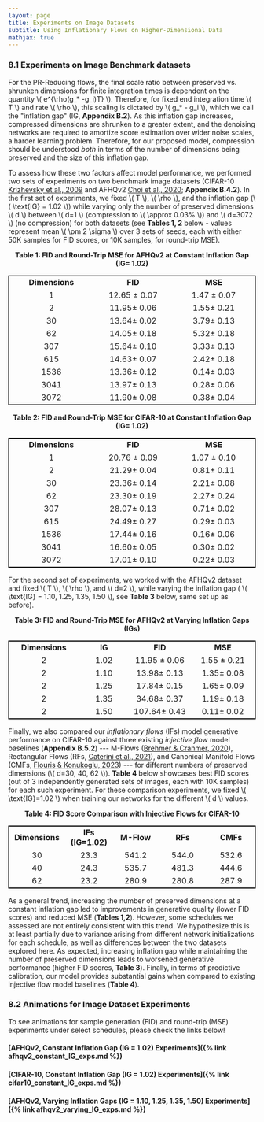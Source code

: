 ```yaml
---
layout: page
title: Experiments on Image Datasets
subtitle: Using Inflationary Flows on Higher-Dimensional Data
mathjax: true
---
```


### 8.1 Experiments on Image Benchmark datasets 


For the PR-Reducing flows, the final scale ratio between preserved vs. shrunken dimensions for finite integration times is dependent on 
the quantity \\( e^{\rho(g_* -g_i)T} \\). Therefore, for fixed end integration time \\( T \\) and rate \\( \rho \\), this scaling is dictated 
by \\( g_* - g_i \\), which we call the "inflation gap" (IG, <strong>Appendix B.2</strong>). As this inflation gap increases, 
compressed dimensions are shrunken to a greater extent, and the denoising networks are required to amortize score estimation over wider 
noise scales, a harder learning problem. Therefore, for our proposed model, compression should be understood <em>both</em> in terms of the 
number of dimensions being preserved and the size of this inflation gap.


To assess how these two factors affect model performance, we performed two sets of experiments on two benchmark image 
datasets (CIFAR-10 [Krizhevsky et al., 2009](https://www.cs.toronto.edu/~kriz/learning-features-2009-TR.pdf) and 
AFHQv2 [Choi et al., 2020](https://arxiv.org/abs/1912.01865); <strong>Appendix B.4.2</strong>). In the first set of experiments, 
we fixed \\( T \\), \\( \rho \\), and the inflation gap (\\( \text{IG} = 1.02 \\)) while varying only the number of preserved 
dimensions \\( d \\) between \\( d=1 \\) (compression to \\( \approx 0.03\% \\)) and \\( d=3072 \\) (no compression) for both datasets
(see <strong>Tables 1, 2</strong> below - values represent mean \\( \pm 2 \sigma \\) over 3 sets of seeds, each with either 50K samples for FID
scores, or 10K samples, for round-trip MSE). 


<caption><strong><center> Table 1: FID and Round-Trip MSE for AFHQv2 at Constant Inflation Gap (IG= 1.02) </center></strong></caption>
<table style="border:1px solid black; margin-left:auto;margin-right:auto;table-layout:auto">
  <tr>
    <td style='width:15%'><b><center>Dimensions</center></b></td>
    <td style='width:17%'><b><center>FID</center></b></td>
    <td style='width:18%'><b><center>MSE</center></b></td>
  </tr>
  <tr>
    <td style="text-align: center">1</td>
     <td style="text-align: center"> 12.65 <span>&#177;</span>  0.07 </td>
     <td style="text-align: center"> 1.47 <span>&#177;</span> 0.07 </td>
  </tr>
  <tr>
    <td style="text-align: center">2</td>
    <td style="text-align: center">11.95<span>&#177;</span> 0.06 </td>
    <td style="text-align: center">1.55<span>&#177;</span> 0.21 </td>
  </tr>
  <tr>
    <td style="text-align: center">30</td>
    <td style="text-align: center">13.64<span>&#177;</span> 0.02 </td>
    <td style="text-align: center">3.79<span>&#177;</span> 0.13 </td>
  </tr>
  <tr>
    <td style="text-align: center">62</td>
    <td style="text-align: center">14.05<span>&#177;</span> 0.18 </td>
    <td style="text-align: center">5.32<span>&#177;</span> 0.18 </td>
  </tr>
  <tr>
    <td style="text-align: center">307</td>
    <td style="text-align: center">15.64<span>&#177;</span> 0.10 </td>
    <td style="text-align: center">3.33<span>&#177;</span> 0.13 </td>
  </tr>
  <tr>
    <td style="text-align: center">615</td>
    <td style="text-align: center">14.63<span>&#177;</span> 0.07 </td>
    <td style="text-align: center">2.42<span>&#177;</span> 0.18 </td>
  </tr>
  <tr>
    <td style="text-align: center">1536</td>
    <td style="text-align: center">13.36<span>&#177;</span> 0.12 </td>
    <td style="text-align: center">0.14<span>&#177;</span> 0.03 </td>
  </tr>
  <tr>
    <td style="text-align: center">3041</td>
    <td style="text-align: center">13.97<span>&#177;</span> 0.13 </td>
    <td style="text-align: center">0.28<span>&#177;</span> 0.06 </td>
  </tr>
  <tr>
    <td style="text-align: center">3072</td>
    <td style="text-align: center">11.90<span>&#177;</span> 0.08 </td>
    <td style="text-align: center">0.38<span>&#177;</span> 0.04 </td>
  </tr>
</table>



<p><caption><strong><center> Table 2: FID and Round-Trip MSE for CIFAR-10 at Constant Inflation Gap (IG= 1.02) </center></strong></caption>
<table style="border:1px solid black; margin-left:auto;margin-right:auto;table-layout:auto">
  <tr>
    <td style='width:15%'><b><center>Dimensions</center></b></td>
    <td style='width:17%'><b><center>FID</center></b></td>
    <td style='width:18%'><b><center>MSE</center></b></td>
  </tr>
  <tr>
    <td style="text-align: center">1</td>
     <td style="text-align: center"> 20.76 <span>&#177;</span>  0.09 </td>
     <td style="text-align: center"> 1.07 <span>&#177;</span> 0.10 </td>
  </tr>
  <tr>
    <td style="text-align: center">2</td>
    <td style="text-align: center">21.29<span>&#177;</span> 0.04 </td>
    <td style="text-align: center">0.81<span>&#177;</span> 0.11 </td>
  </tr>
  <tr>
    <td style="text-align: center">30</td>
    <td style="text-align: center">23.36<span>&#177;</span> 0.14 </td>
    <td style="text-align: center">2.21<span>&#177;</span> 0.08 </td>
  </tr>
  <tr>
    <td style="text-align: center">62</td>
    <td style="text-align: center">23.30<span>&#177;</span> 0.19 </td>
    <td style="text-align: center">2.27<span>&#177;</span> 0.24 </td>
  </tr>
  <tr>
    <td style="text-align: center">307</td>
    <td style="text-align: center">28.07<span>&#177;</span> 0.13 </td>
    <td style="text-align: center">0.71<span>&#177;</span> 0.02 </td>
  </tr>
  <tr>
    <td style="text-align: center">615</td>
    <td style="text-align: center">24.49<span>&#177;</span> 0.27 </td>
    <td style="text-align: center">0.29<span>&#177;</span> 0.03 </td>
  </tr>
  <tr>
    <td style="text-align: center">1536</td>
    <td style="text-align: center">17.44<span>&#177;</span> 0.16 </td>
    <td style="text-align: center">0.16<span>&#177;</span> 0.06 </td>
  </tr>
  <tr>
    <td style="text-align: center">3041</td>
    <td style="text-align: center">16.60<span>&#177;</span> 0.05 </td>
    <td style="text-align: center">0.30<span>&#177;</span> 0.02 </td>
  </tr>
  <tr>
    <td style="text-align: center">3072</td>
    <td style="text-align: center">17.01<span>&#177;</span> 0.10 </td>
    <td style="text-align: center">0.22<span>&#177;</span> 0.03 </td>
  </tr>
</table></p>


For the second set of experiments, we worked with the AFHQv2 dataset and fixed \\( T \\), \\( \rho \\), and \\( d=2 \\), 
while varying the inflation gap ( \\( \text{IG} = 1.10, 1.25, 1.35, 1.50 \\), 
see <strong>Table 3</strong> below, same set up as before). 

<caption><strong><center> Table 3: FID and Round-Trip MSE for AFHQv2 at Varying Inflation Gaps (IGs) </center></strong></caption>
<table style="border:1px solid black; margin-left:auto;margin-right:auto;table-layout:auto">
  <tr>
    <td style='width:15%'><b><center>Dimensions</center></b></td>
    <td style='width:14%'><b><center>IG</center></b></td>
    <td style='width:17%'><b><center>FID</center></b></td>
    <td style='width:18%'><b><center>MSE</center></b></td>
  </tr>
  <tr>
    <td style="text-align: center">2</td>
    <td style="text-align: center"> 1.02</td>
     <td style="text-align: center"> 11.95 <span>&#177;</span>  0.06 </td>
     <td style="text-align: center"> 1.55 <span>&#177;</span> 0.21 </td>
  </tr>
  <tr>
    <td style="text-align: center">2</td>
    <td style="text-align: center">1.10</td>
    <td style="text-align: center">13.98<span>&#177;</span> 0.13 </td>
    <td style="text-align: center">1.35<span>&#177;</span> 0.08 </td>
  </tr>
  <tr>
    <td style="text-align: center">2</td>
    <td style="text-align: center">1.25</td>
    <td style="text-align: center">17.84<span>&#177;</span> 0.15 </td>
    <td style="text-align: center">1.65<span>&#177;</span> 0.09 </td>
  </tr>
  <tr>
    <td style="text-align: center">2</td>
    <td style="text-align: center">1.35</td>
    <td style="text-align: center">34.68<span>&#177;</span> 0.37 </td>
    <td style="text-align: center">1.19<span>&#177;</span> 0.18 </td>
  </tr>
  <tr>
    <td style="text-align: center">2</td>
    <td style="text-align: center">1.50</td>
    <td style="text-align: center">107.64<span>&#177;</span> 0.43 </td>
    <td style="text-align: center">0.11<span>&#177;</span> 0.02 </td>
  </tr>
</table>


Finally, we also compared our <em>inflationary flows</em> (IFs) model generative performance on CIFAR-10 against 
three existing <em>injective flow</em> model baselines (<strong>Appendix B.5.2</strong>) --- 
M-Flows ([Brehmer & Cranmer, 2020](https://arxiv.org/pdf/2003.13913)), Rectangular Flows (RFs, [Caterini et al., 2021](https://arxiv.org/pdf/2106.01413)), 
and Canonical Manifold Flows (CMFs, [Flouris & Konukoglu, 2023](https://proceedings.neurips.cc/paper_files/paper/2023/file/572a6f16ec44f794fb3e0f8a310acbc6-Paper-Conference.pdf)) 
--- for different numbers of preserved dimensions (\\( d=30, 40, 62 \\)). 
<strong>Table 4</strong> below showcases best FID scores (out of 3 independently generated sets of images, each with 10K samples) 
for each such experiment. For these comparison experiments, we fixed \\( \text{IG}=1.02 \\) when training our networks for 
the different \\( d \\) values.


<caption><strong><center> Table 4: FID Score Comparison with Injective Flows for CIFAR-10 </center></strong></caption>
<table style="border:1px solid black; margin-left:auto;margin-right:auto;table-layout:auto">
  <tr>
    <td style='width:15%'><b><center>Dimensions</center></b></td>
    <td style='width:14%'><b><center>IFs (IG=1.02)</center></b></td>
    <td style='width:17%'><b><center>M-Flow</center></b></td>
    <td style='width:18%'><b><center>RFs</center></b></td>
    <td style='width:18%'><b><center>CMFs</center></b></td>
  </tr>
  <tr>
    <td style="text-align: center">30</td>
    <td style="text-align: center">23.3 </td>
     <td style="text-align: center"> 541.2 </td>
     <td style="text-align: center"> 544.0 </td>
     <td style="text-align: center"> 532.6 </td>
  </tr>
  <tr>
    <td style="text-align: center">40</td>
    <td style="text-align: center">24.3</td>
    <td style="text-align: center">535.7</td>
    <td style="text-align: center">481.3</td>
    <td style="text-align: center">444.6</td>
  </tr>
  <tr>
    <td style="text-align: center">62</td>
    <td style="text-align: center">23.2</td>
    <td style="text-align: center">280.9</td>
    <td style="text-align: center">280.8</td>
    <td style="text-align: center">287.9</td>
  </tr>
</table>


As a general trend, increasing the number of preserved dimensions at a constant inflation gap led
to improvements in generative quality (lower FID scores) and reduced MSE (<strong>Tables 1,2</strong>). However,
some schedules we assessed are not entirely consistent with this trend. We hypothesize this is at
least partially due to variance arising from different network initializations for each schedule, as well
as differences between the two datasets explored here. As expected, increasing inflation gap while
maintaining the number of preserved dimensions leads to worsened generative performance (higher
FID scores, <strong>Table 3</strong>). Finally, in terms of predictive calibration, our model provides substantial gains
when compared to existing injective flow model baselines (<strong>Table 4</strong>).


### 8.2 Animations for Image Dataset Experiments 

To see animations for sample generation (FID) and round-trip (MSE) experiments 
under select schedules, please check the links below!

#### [AFHQv2, Constant Inflation Gap (IG = 1.02) Experiments]({% link afhqv2_constant_IG_exps.md %})

#### [CIFAR-10, Constant Inflation Gap (IG = 1.02) Experiments]({% link cifar10_constant_IG_exps.md %})

#### [AFHQv2, Varying Inflation Gaps (IG = 1.10, 1.25, 1.35, 1.50) Experiments]({% link afhqv2_varying_IG_exps.md %})


<!---<p>To verify that inflationary flows successfully compress high-dimensional data, we compressed two 
benchmark datasets (CIFAR-10 [Krizhevsky et al., 2009](https://www.cs.toronto.edu/~kriz/learning-features-2009-TR.pdf) 
AFHQv2 [Choi et al., 2020](https://arxiv.org/pdf/1912.01865)) 
to 20%, 10%, and 2% of their nominal dimensionality and examined their round-trip and pure generative 
performance. For estimating score, we used DBM networks trained using the scheme of 
[Karras et al., 2022](https://arxiv.org/pdf/2206.00364) combined with the novel scaling, noise, and preconditioning proposed above 
(see Appendices B.1, B.4.2 of our paper for details).</p>---> 

<!---<p>In the table below, we show computed Frechet Inception Distance (FID) 
scores [Heusel et al., 2017](https://proceedings.neurips.cc/paper_files/paper/2017/file/8a1d694707eb0fefe65871369074926d-Paper.pdf) 
over three different sets of 50,000 randomly generated images for each of 
these schedules and for both datasets. Note that preserving 
intrinsic dimension (PRP schedules) leads to better (smaller) FID scores, as expected. Perhaps surprisingly, 
increasing the number of preserved dimensions in the PR-Reducing regimes leads to <em>worse</em> (i.e., higher) 
FID scores. This is because retaining more dimensions in our PR-Reducing schedules leads to larger scale gaps 
between our preserved and compressed dimensions (i.e., larger \\( e^{\rho(g_* - g_i)T} \\)), thus increasing the 
required noise range over which networks must optimally estimate scores. That is, PR-Reducing schedules 
with higher numbers of preserved-dimensions pose a more challenging learning problem 
(Appendix B.2 of our paper).</p>--->

<!---<p>In the same table, we also include mean squared errors (MSEs) for round-trip integration experiments
(i.e., from data to compressed space and back) across all schedules and datasets, computed over 3 randomly 
sampled sets, each with 10K images. Trends observed here are similar to the ones seen for FID experiments. 
PR-Preserving networks produced lower MSEs overall, whereas PR-Reducing networks with higher percentage of 
preserved dimensions (i.e., 20%) yielded higher MSEs than PR-Reducing networks with smaller number of 
preserved dimensions (i.e., 2%). Together, these results suggest that dimension reduction with 
inflationary flows may necessitate trade-offs between effective compression and the difficulty of score estimation, 
as noted above.</p>--->

<!---<p><caption><strong><center> FID and Round-Trip MSE Experiment Results for Image Datasets </center></strong></caption>
<table style="border:1px solid black; margin-left:auto;margin-right:auto;table-layout:auto">
  <tr>
    <td style='width:15%'><b><center>Metric</center></b></td>
    <td style='width:14%'><b><center>Dataset</center></b></td>
    <td style='width:17%'><b><center>PRP</center></b></td>
    <td style='width:18%'><b><center>PRR to 2%</center></b></td>
    <td style='width:18%'><b><center>PRR to 10%</center></b></td>
    <td style='width:18%'><b><center>PRR to 20%</center></b></td>
  </tr>
  <tr>
    <td>FID</td>
    <td>CIFAR-10</td>
     <td> 17.01 <span>&#177;</span>  0.10 </td>
     <td> 22.23 <span>&#177;</span> 0.16 </td>
     <td> 23.63 <span>&#177;</span>0.13 </td>
     <td> 25.93 <span>&#177;</span> 0.40 </td>
  </tr>
  <tr>
    <td>Round-Trip MSE</td>
    <td>CIFAR-10</td>
    <td> 0.23 <span>&#177;</span> 0.03 </td>
    <td> 2.06 <span>&#177;</span> 0.04 </td>
    <td> 2.25 <span>&#177;</span> 0.01 </td>
    <td> 4.16 <span>&#177;</span> 0.39 </td>
  </tr>
  <tr>
    <td>FID</td>
    <td>AFHQv2</td>
    <td> 11.89 <span>&#177;</span> 0.08 </td>
    <td> 13.07 <span>&#177;</span> 0.07 </td>
    <td> 13.67 <span>&#177;</span> 0.09 </td>
    <td> 16.77 <span>&#177;</span> 0.14 </td>
  </tr>
  <tr>
    <td>Round-Trip MSE</td>
    <td>AFHQv2</td>
    <td> 0.38 <span>&#177;</span> 0.04 </td>
    <td> 5.57 <span>&#177;</span> 0.20 </td>
    <td> 7.95 <span>&#177;</span> 0.31 </td>
    <td> 8.17 <span>&#177;</span> 0.08 </td>
  </tr>
</table></p>--->

<!---<p>Finally, we include below animations showcasing roundtrip-integration and generation experiments for
some sample small batches of the AFHQv2 dataset ([Choi et al., 2020](https://arxiv.org/pdf/1912.01865)). 
For the round-trip experiments, reconstructions are qualitatively good across 
all conditions. Of note, networks trained with proposed dimension-reducing schedules produce inflated representations that resemble true low-rank Gaussian 
samples, consistent with a reduced-dimensional latent space. </p>--->

<!---<p>### 8.2 Animations</p>--->

<!---<p>### 8.2.1 PR-Preserving</p>--->

<!---<p>#### Round-trip  </p>--->

<!---<p><center><iframe height="360" width="640" src="https://warpwire.duke.edu/w/NV4IAA/" frameborder="0" scrolling="0" allow="autoplay *; encrypted-media *; fullscreen *; picture-in-picture *;" allowfullscreen></iframe></center></p>--->

<!---<p><video muted autoplay controls loop="loop" width="768" height="512" >
  <source src="/assets/videos/PRP_roundtrip.mp4" type="video/mp4">
</video></p>---> 

<!---<p>#### Generation</p>-->

<!---<p><center><iframe height="360" width="640" src="https://warpwire.duke.edu/w/M14IAA/" frameborder="0" scrolling="0" allow="autoplay *; encrypted-media *; fullscreen *; picture-in-picture *;" allowfullscreen></iframe></center></p>--->

<!---<p><video muted autoplay controls loop="loop" width="768" height="512" >
  <source src="/assets/videos/PRP_gen.mp4" type="video/mp4">
</video></p>--->

<!---<p>### 8.2.2 PR-Reducing to 2%</p>--->

<!---<p>#### Round-trip</p>---> 

<!---<p><center><iframe height="360" width="640" src="https://warpwire.duke.edu/w/OV4IAA/" frameborder="0" scrolling="0" allow="autoplay *; encrypted-media *; fullscreen *; picture-in-picture *;" allowfullscreen></iframe></center></p>--->

<!---<p><video muted autoplay controls loop="loop" width="768" height="512" >
  <source src="/assets/videos/PRRto62D_roundtrip.mp4" type="video/mp4">
</video></p>--->  

<!---<p>#### Generation</p>---> 


<!---<p><center><iframe height="360" width="640" src="https://warpwire.duke.edu/w/N14IAA/" frameborder="0" scrolling="0" allow="autoplay *; encrypted-media *; fullscreen *; picture-in-picture *;" allowfullscreen></iframe></center></p>--->

<!---<p><video muted autoplay controls loop="loop" width="768" height="512" >
  <source src="/assets/videos/PRRto62_gen.mp4" type="video/mp4">
</video></p>---> 

<!---<p>### 8.2.3 PR-Reducing to 10%</p>--->

<!---<p>#### Round-trip</p>--->

<!---<p><center><iframe height="360" width="640" src="https://warpwire.duke.edu/w/PV4IAA/" frameborder="0" scrolling="0" allow="autoplay *; encrypted-media *; fullscreen *; picture-in-picture *;" allowfullscreen></iframe></center></p>-->

<!---<p><video muted autoplay controls loop="loop" width="768" height="512" >
  <source src="/assets/videos/PRRto307D_roundtrip.mp4" type="video/mp4">
</video></p>--->

<!---<p>#### Generation</p>--->

<!---<p><center><iframe height="360" width="640" src="https://warpwire.duke.edu/w/O14IAA/" frameborder="0" scrolling="0" allow="autoplay *; encrypted-media *; fullscreen *; picture-in-picture *;" allowfullscreen></iframe></center></p>--->

<!---<p><video muted autoplay controls loop="loop" width="768" height="512" >
  <source src="/assets/videos/PRRto307D_gen.mp4" type="video/mp4">
</video></p>---> 

<!---<p>### 8.2.4 PR-Reducing to 20%</p>--->

<!---<p>#### Round-trip</p>--->

<!---<p><center><iframe height="360" width="640" src="https://warpwire.duke.edu/w/QV4IAA/" frameborder="0" scrolling="0" allow="autoplay *; encrypted-media *; fullscreen *; picture-in-picture *;" allowfullscreen></iframe></center></p>--->

<!---<p><video muted autoplay controls loop="loop" width="768" height="512" >
  <source src="/assets/videos/PRRto615D_roundtrip.mp4" type="video/mp4">
</video></p>---> 

<!---<p>#### Generation</p>--> 

<!---<p><center><iframe height="360" width="640" src="https://warpwire.duke.edu/w/P14IAA/" frameborder="0" scrolling="0" allow="autoplay *; encrypted-media *; fullscreen *; picture-in-picture *;" allowfullscreen></iframe></center></p>--->

<!---<p><video muted autoplay controls loop="loop" width="768" height="512" >
  <source src="/assets/videos/PRRto615D_gen.mp4" type="video/mp4">
</video></p>--->  




